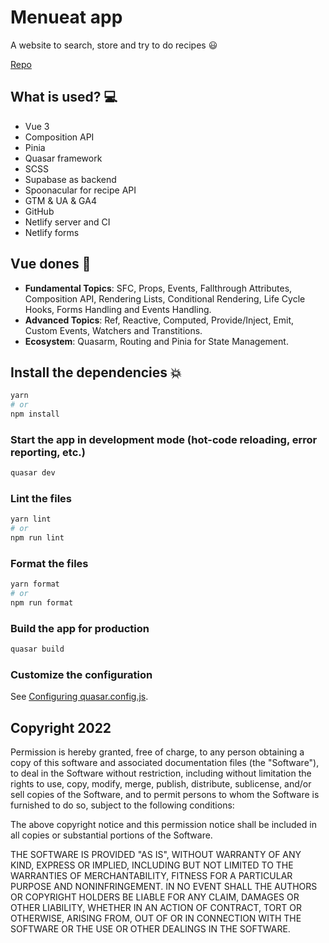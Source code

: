 # Menueat app

A website to search, store and try to do recipes 😃​

[Repo](https://github.com/mandril888/recipes)

## What is used? 💻​

- Vue 3
- Composition API
- Pinia
- Quasar framework
- SCSS
- Supabase as backend
- Spoonacular for recipe API
- GTM & UA & GA4
- GitHub
- Netlify server and CI
- Netlify forms

## Vue dones 💚​

- **Fundamental Topics**:
  SFC, Props, Events, Fallthrough Attributes, Composition API, Rendering Lists, Conditional Rendering, Life Cycle Hooks, Forms Handling and Events Handling.
- **Advanced Topics**:
  Ref, Reactive, Computed, Provide/Inject, Emit, Custom Events, Watchers and Transtitions.
- **Ecosystem**:
  Quasarm, Routing and Pinia for State Management.

## Install the dependencies 💥​

```bash
yarn
# or
npm install
```

### Start the app in development mode (hot-code reloading, error reporting, etc.)

```bash
quasar dev
```

### Lint the files

```bash
yarn lint
# or
npm run lint
```

### Format the files

```bash
yarn format
# or
npm run format
```

### Build the app for production

```bash
quasar build
```

### Customize the configuration

See [Configuring quasar.config.js](https://v2.quasar.dev/quasar-cli-vite/quasar-config-js).

## Copyright 2022 <COPYRIGHT HOLDER>

Permission is hereby granted, free of charge, to any person obtaining a copy of this software and associated documentation files (the "Software"), to deal in the Software without restriction, including without limitation the rights to use, copy, modify, merge, publish, distribute, sublicense, and/or sell copies of the Software, and to permit persons to whom the Software is furnished to do so, subject to the following conditions:

The above copyright notice and this permission notice shall be included in all copies or substantial portions of the Software.

THE SOFTWARE IS PROVIDED "AS IS", WITHOUT WARRANTY OF ANY KIND, EXPRESS OR IMPLIED, INCLUDING BUT NOT LIMITED TO THE WARRANTIES OF MERCHANTABILITY, FITNESS FOR A PARTICULAR PURPOSE AND NONINFRINGEMENT. IN NO EVENT SHALL THE AUTHORS OR COPYRIGHT HOLDERS BE LIABLE FOR ANY CLAIM, DAMAGES OR OTHER LIABILITY, WHETHER IN AN ACTION OF CONTRACT, TORT OR OTHERWISE, ARISING FROM, OUT OF OR IN CONNECTION WITH THE SOFTWARE OR THE USE OR OTHER DEALINGS IN THE SOFTWARE.
